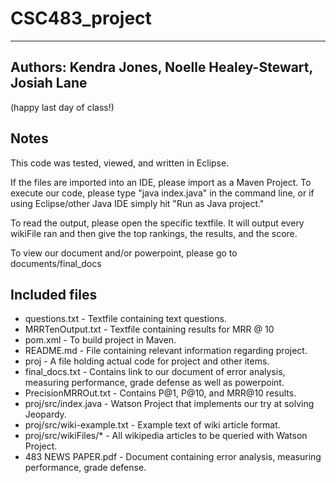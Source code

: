 # CSC483_project
-----------------

## Authors: Kendra Jones, Noelle Healey-Stewart, Josiah Lane

(happy last day of class!)

## Notes

This code was tested, viewed, and written in Eclipse.

If the files are imported into an IDE, please import as a Maven Project. To execute our code, please type "java index.java" in the command line, or if using Eclipse/other Java IDE simply hit "Run as Java project."

To read the output, please open the specific textfile. It will output every wikiFile ran and then give the top rankings, the results, and the score.

To view our document and/or powerpoint, please go to documents/final_docs

## Included files

*    questions.txt - Textfile containing text questions.
*    MRRTenOutput.txt - Textfile containing results for MRR @ 10
*    pom.xml - To build project in Maven.
*    README.md - File containing relevant information regarding project.
*    proj - A file holding actual code for project and other items.
*    final_docs.txt - Contains link to our document of error analysis, measuring performance, grade defense as well as powerpoint.
*    PrecisionMRROut.txt - Contains P@1, P@10, and MRR@10 results.
*    proj/src/index.java - Watson Project that implements our try at solving Jeopardy.
*    proj/src/wiki-example.txt - Example text of wiki article format.
*    proj/src/wikiFiles/* - All wikipedia articles to be queried with Watson Project.
*    483 NEWS PAPER.pdf - Document containing error analysis, measuring performance, grade defense.
